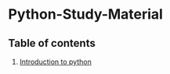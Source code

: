 # Python-Study-Material

## Table of contents

1. [Introduction to python](https://github.com/rohanratn/Python-Study-Material/blob/master/Introduction%20to%20Python.md) 

